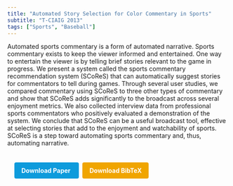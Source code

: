 ```yaml
---
title: "Automated Story Selection for Color Commentary in Sports"
subtitle: "T-CIAIG 2013"
tags: ["Sports", "Baseball"]
---
```


Automated sports commentary is a form of automated narrative. Sports commentary exists to keep the viewer informed and entertained. One way to entertain the viewer is by telling brief stories relevant to the game in progress. We present a system called the sports commentary recommendation system (SCoReS) that can automatically suggest stories for commentators to tell during games. Through several user studies, we compared commentary using SCoReS to three other types of commentary and show that SCoReS adds significantly to the broadcast across several enjoyment metrics. We also collected interview data from professional sports commentators who positively evaluated a demonstration of the system. We conclude that SCoReS can be a useful broadcast tool, effective at selecting stories that add to the enjoyment and watchability of sports. SCoReS is a step toward automating sports commentary and, thus, automating narrative.



<div style="margin-top: 1rem; padding: 1rem; display: inline-block;">

  <a href="https://doi.org/10.1109/TCIAIG.2013.2275199" target="_blank" style="background-color: #0d9bdc; color: white; padding: 10px 16px; margin-right: 8px; text-decoration: none; border-radius: 4px; font-weight: bold;">
    Download Paper
  </a>

  <a href="bib/automated-story-selection-for-color-commentary-in-sports.bib" download style="background-color: #f0a500; color: white; padding: 10px 16px; text-decoration: none; border-radius: 4px; font-weight: bold;">
    Download BibTeX
  </a>

</div>
